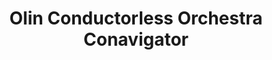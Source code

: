 ---
layout: experience
title: Olin Conductorless Orchestra Conavigator
short: oco
where: [Olin College, 'http://www.olin.edu']

dates: ['9/2/2013', '']
---